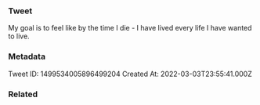 ### Tweet
My goal is to feel like by the time I die - I have lived every life I have wanted to live.

### Metadata
Tweet ID: 1499534005896499204
Created At: 2022-03-03T23:55:41.000Z

### Related

